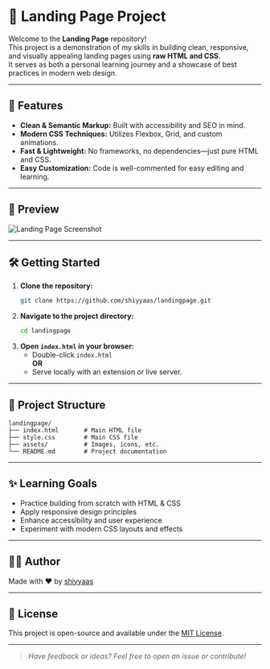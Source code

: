 # 🚀 Landing Page Project

Welcome to the **Landing Page** repository!  
This project is a demonstration of my skills in building clean, responsive, and visually appealing landing pages using **raw HTML and CSS**.  
It serves as both a personal learning journey and a showcase of best practices in modern web design.

---

## 🌟 Features

- **Clean & Semantic Markup:** Built with accessibility and SEO in mind.
- **Modern CSS Techniques:** Utilizes Flexbox, Grid, and custom animations.
- **Fast & Lightweight:** No frameworks, no dependencies—just pure HTML and CSS.
- **Easy Customization:** Code is well-commented for easy editing and learning.

---

## 📸 Preview

![Landing Page Screenshot](preview.png)

---

## 🛠️ Getting Started

1. **Clone the repository:**
   ```bash
   git clone https://github.com/shiyyaas/landingpage.git
   ```
2. **Navigate to the project directory:**
   ```bash
   cd landingpage
   ```
3. **Open `index.html` in your browser:**
   - Double-click `index.html`  
   **OR**
   - Serve locally with an extension or live server.

---

## 📁 Project Structure

```
landingpage/
├── index.html       # Main HTML file
├── style.css        # Main CSS file
├── assets/          # Images, icons, etc.
└── README.md        # Project documentation
```

---

## ✨ Learning Goals

- Practice building from scratch with HTML & CSS
- Apply responsive design principles
- Enhance accessibility and user experience
- Experiment with modern CSS layouts and effects

---

## 👩‍💻 Author

Made with ❤️ by [shiyyaas](https://github.com/shiyyaas)

---

## 📄 License

This project is open-source and available under the [MIT License](LICENSE).

---

> *Have feedback or ideas? Feel free to open an issue or contribute!*
